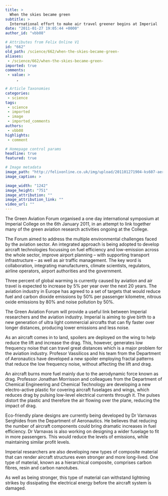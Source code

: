 ```yaml
---
title: >
  When the skies became green
subtitle: >
  International effort to make air travel greener begins at Imperial
date: "2011-01-27 19:05:44 +0000"
author_id: "vbb08"

# Attributes from Felix Online V1
id: "662"
old_path: /science/662/when-the-skies-became-green-
aliases:
 - /science/662/when-the-skies-became-green-
imported: true
comments:
 - value: >
     ,

# Article Taxonomies
categories:
 - science
tags:
 - science
 - imported
 - image
 - imported_comments
authors:
 - vbb08
highlights:
 - comment

# Homepage control params
headline: true
featured: true

# Image metadata
image_path: "http://felixonline.co.uk/img/upload/201101271904-ks607-aeroplan.jpg"
image_caption: >

image_width: "1242"
image_height: "751"
image_attribution: ""
image_attribution_link: ""
video_url: ""
---
```


The Green Aviation Forum organised a one day international symposium at Imperial College on the 6th January 2011, in an attempt to link together many of the green aviation research activities ongoing at the College.

The Forum aimed to address the multiple environmental challenges faced by the aviation sector. An integrated approach is being adopted to develop aircraft technologies focussing on fuel efficiency and low-emission across the whole sector, improve airport planning – with supporting transport infrastructure – as well as air traffic management. The key word is collaboration, integrating manufacturers, climate scientists, regulators, airline operators, airport authorities and the government.

Three percent of global warming is currently caused by aviation and air travel is expected to increase by 5% per year over the next 20 years. The aviation industry in Europe has agreed to a set of targets that would reduce fuel and carbon dioxide emissions by 50% per passenger kilometre, nitrous oxide emissions by 80% and noise pollution by 50%.

The Green Aviation Forum will provide a useful link between Imperial researchers and the aviation industry. Imperial is aiming to give birth to a new generation of ultra light commercial aircrafts that can fly faster over longer distances, producing lower emissions and less noise.

As an aircraft comes in to land, spoilers are deployed on the wing to help reduce the lift and increase the drag. This, however, generates low frequency noise that can travel great distances which is a major problem for the aviation industry. Profesor Vassilicos and his team from the Department of Aeronautics have developed a new spoiler employing fractal patterns that reduce the low frequency noise, without affecting the lift and drag.

An aircraft burns more fuel mainly due to the aerodynamic force known as drag. Professor Jonathan Morrisson and colleagues from the Department of Chemical Engineering and Chemical Technology are developing a new electro-active plastic for covering aircraft fuselages and wings, which reduces drag by pulsing low-level electrical currents through it. The pulses distort the plastic and therefore the air flowing over the plane, reducing the impact of drag.

Eco-friendly plane designs are currently being developed by Dr Varnavas Serghides from the Department of Aeronautics. He believes that reducing the number of aircraft components could bring dramatic increases in fuel efficiency. Dr Varnavas is also working on designing a wider fuselage to fit in more passengers. This would reduce the levels of emissions, while maintaining similar profit levels.

Imperial researchers are also developing new types of composite material that can render aircraft structures even stronger and more long-lived. One type of material, known as a hierarchical composite, comprises carbon fibres, resin and carbon nanotubes.

As well as being stronger, this type of material can withstand lightning strikes by dissipating the electrical energy before the aircraft system is damaged.
